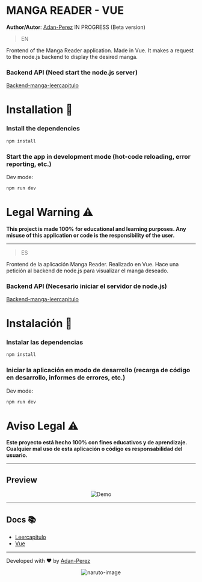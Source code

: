 # MANGA READER - VUE 
**Author/Autor**: [Adan-Perez](https://github.com/Adan-Perez)
IN PROGRESS (Beta version)

> EN

Frontend of the Manga Reader application. Made in Vue. It makes a request to the node.js backend to display the desired manga.

### Backend API (Need start the node.js server)
[Backend-manga-leercapitulo](https://github.com/Adan-Perez/Backend-manga-leercapitulo)

# Installation 🚀

### Install the dependencies

```bash
npm install
```

### Start the app in development mode (hot-code reloading, error reporting, etc.)

Dev mode:

```bash
npm run dev
```

# Legal Warning ⚠

**This project is made 100% for educational and learning purposes. Any misuse of this application or code is the responsibility of the user.**

---

> ES

Frontend de la aplicación Manga  Reader. Realizado en Vue. Hace una petición al backend de node.js para visualizar el manga deseado.

### Backend API (Necesario iniciar el servidor de node.js)
[Backend-manga-leercapitulo](https://github.com/Adan-Perez/Backend-manga-leercapitulo)

# Instalación 🚀

### Instalar las dependencias

```bash
npm install
```

### Iniciar la aplicación en modo de desarrollo (recarga de código en desarrollo, informes de errores, etc.)

Dev mode:

```bash
npm run dev
```

# Aviso Legal ⚠

**Este proyecto está hecho 100% con fines educativos y de aprendizaje. Cualquier mal uso de esta aplicación o código es responsabilidad del usuario.**

---

## Preview

<p align="center">
    <img src="https://i.imgur.com/6TSABLu.gif" alt="Demo">
</p>

---

## Docs 📚

-   [Leercapitulo](https://www.leercapitulo.com/)
-   [Vue](https://vuejs.org/)

---

Developed with ❤ by [Adan-Perez](https://github.com/Adan-Perez)

<p align="center" 
    style="width: 100%; height: 100%;"
>
  <img src="https://storage.googleapis.com/sticker-prod/Wren242GEdiHYWm6ZGJp/5.png" alt="naruto-image">
</p>

